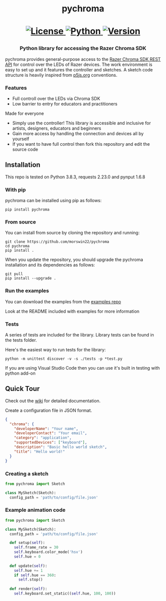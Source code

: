 <h1 align="center">
  pychroma
<h1>

<p align="center">
  <a href="https://github.com/morswin22/pychroma/blob/master/LICENSE">
    <img alt="License" src="https://img.shields.io/github/license/morswin22/pychroma">
  </a>
  <a href="https://www.python.org/downloads/">
    <img alt="Python" src="https://img.shields.io/pypi/pyversions/pychroma">
  </a>
  <a href="https://pypi.org/project/pychroma/">
    <img alt="Version" src="https://img.shields.io/pypi/v/pychroma">
  </a>
</p>

<h3 align="center">
  Python library for accessing the Razer Chroma SDK
</h3>

pychroma provides general-purpose access to the [Razer Chroma SDK REST API](https://assets.razerzone.com/dev_portal/REST/html/index.html) for control over the LEDs of Razer devices. 
The work environment is easy to set up and it features the controller and sketches. A sketch code structure is heavily inspired from [p5js.org](https://p5js.org/) conventions.

### Features

* Full controll over the LEDs via Chroma SDK
* Low barrier to entry for educators and practitioners

Made for everyone

* Simply use the controller! This library is accessible and inclusive for artists, designers, educators and beginners
* Gain more access by handling the connection and devices all by yourself
* If you want to have full control then fork this repository and edit the source code

## Installation

This repo is tested on Python 3.8.3, requests 2.23.0 and pynput 1.6.8

### With pip
pychroma can be installed using pip as follows:
```
pip install pychroma
```

### From source
You can install from source by cloning the repository and running:
```
git clone https://github.com/morswin22/pychroma
cd pychroma
pip install .
```

When you update the repository, you should upgrade the pychroma installation and its dependencies as follows:
```
git pull
pip install --upgrade .
```

### Run the examples
You can download the examples from the [examples repo](https://github.com/morswin22/pychroma-examples)

Look at the README included with examples for more information

### Tests
A series of tests are included for the library. Library tests can be found in the tests folder.

Here's the easiest way to run tests for the library:
```
python -m unittest discover -v -s ./tests -p *test.py
```

If you are using Visual Studio Code then you can use it's built in testing with python add-on

## Quick Tour
Check out the [wiki](https://github.com/morswin22/pychroma/wiki) for detailed documentation.

Create a configuration file in JSON format.
```json
{
  "chroma": {
    "developerName": "Your name",
    "developerContact": "Your email",
    "category": "application",
    "supportedDevices": ["keyboard"],
    "description": "Basic hello world sketch",
    "title": "Hello world!"
  }
}
```

### Creating a sketch
```python
from pychroma import Sketch

class MySketch(Sketch):
  config_path = 'path/to/config/file.json'
```

### Example animation code
```python
from pychroma import Sketch

class MySketch(Sketch):
  config_path = 'path/to/config/file.json'

  def setup(self):
    self.frame_rate = 30
    self.keyboard.color_mode('hsv')
    self.hue = 0
    
  def update(self):
    self.hue += 1
    if self.hue == 360:
      self.stop()
    
  def render(self):
    self.keyboard.set_static((self.hue, 100, 100))
```
